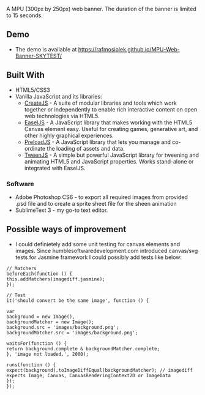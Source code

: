 A MPU (300px by 250px) web banner. The duration of the banner is limited to 15 seconds.

## Demo

* The demo is available at https://rafmosiolek.github.io/MPU-Web-Banner-SKYTEST/

## Built With

* HTML5/CSS3
* Vanilla JavaScript and its libraries:
    * [CreateJS](http://createjs.com/) - A suite of modular libraries and tools which work together or independently to enable rich interactive content on open web technologies via HTML5.
    * [EaselJS](http://createjs.com/easeljs) - A JavaScript library that makes working with the HTML5 Canvas element easy. Useful for creating games, generative art, and other highly graphical experiences.
    * [PreloadJS](http://createjs.com/preloadjs) - A JavaScript library that lets you manage and co-ordinate the loading of assets and data.
    * [TweenJS](http://createjs.com/tweenjs) - A simple but powerful JavaScript library for tweening and animating HTML5 and JavaScript properties. Works stand-alone or integrated with EaselJS.

### Software

* Adobe Photoshop CS6 - to export all required images from provided .psd file and to create a sprite sheet file for the sheen animation
* SublimeText 3 - my go-to text editor.

## Possible ways of improvement

* I could definietely add some unit testing for canvas elements and images. Since humblesoftwaredevelopment.com introduced canvas/svg tests for Jasmine framework I could possibly add tests like below:



```
// Matchers
beforeEach(function () {
this.addMatchers(imagediff.jasmine);
});

// Test
it('should convert be the same image', function () {

var
background = new Image(),
backgroundMatcher = new Image();
background.src = 'images/background.png';
backgroundMatcher.src = 'images/background.png';

waitsFor(function () {
return background.complete & backgroundMatcher.complete;
}, 'image not loaded.', 2000);

runs(function () {
expect(background).toImageDiffEqual(backgroundMatcher); // imagediff expects Image, Canvas, CanvasRenderingContext2D or ImageData
});
});

```
